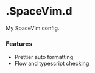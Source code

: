 # .SpaceVim.d
My SpaceVim config.

### Features
* Prettier auto formatting
* Flow and typescript checking
